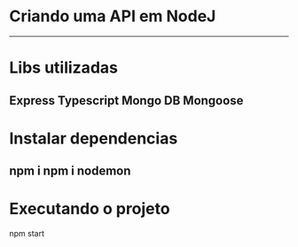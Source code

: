 # Criando uma API em NodeJ
------------------------------------
# Libs utilizadas
Express
Typescript
Mongo DB
Mongoose
------------------------------------
# Instalar dependencias
npm i
npm i nodemon
------------------------------------
# Executando o projeto
npm start
